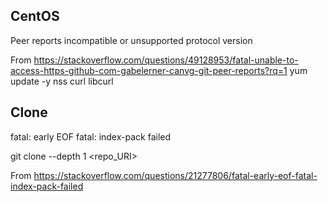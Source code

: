 ## CentOS

Peer reports incompatible or unsupported protocol version

From <https://stackoverflow.com/questions/49128953/fatal-unable-to-access-https-github-com-gabelerner-canvg-git-peer-reports?rq=1> 
yum update -y nss curl libcurl


## Clone

fatal: early EOF fatal: index-pack failed

git clone --depth 1 <repo_URI>

From <https://stackoverflow.com/questions/21277806/fatal-early-eof-fatal-index-pack-failed> 